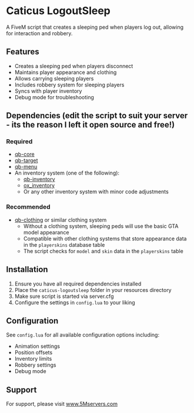 # Caticus LogoutSleep
A FiveM script that creates a sleeping ped when players log out, allowing for interaction and robbery.

## Features
- Creates a sleeping ped when players disconnect
- Maintains player appearance and clothing
- Allows carrying sleeping players
- Includes robbery system for sleeping players
- Syncs with player inventory
- Debug mode for troubleshooting

## Dependencies (edit the script to suit your server - its the reason I left it open source and free!)
### Required
- [qb-core](https://github.com/qbcore-framework/qb-core)
- [qb-target](https://github.com/qbcore-framework/qb-target)
- [qb-menu](https://github.com/qbcore-framework/qb-menu)
- An inventory system (one of the following):
  - [qb-inventory](https://github.com/qbcore-framework/qb-inventory)
  - [ox_inventory](https://github.com/overextended/ox_inventory)
  - Or any other inventory system with minor code adjustments

### Recommended
- [qb-clothing](https://github.com/qbcore-framework/qb-clothing) or similar clothing system
  - Without a clothing system, sleeping peds will use the basic GTA model appearance
  - Compatible with other clothing systems that store appearance data in the `playerskins` database table
  - The script checks for `model` and `skin` data in the `playerskins` table

## Installation
1. Ensure you have all required dependencies installed
2. Place the `caticus-logoutsleep` folder in your resources directory
3. Make sure script is started via server.cfg
4. Configure the settings in `config.lua` to your liking

## Configuration
See `config.lua` for all available configuration options including:
- Animation settings
- Position offsets
- Inventory limits
- Robbery settings
- Debug mode

## Support
For support, please visit www.5Mservers.com
